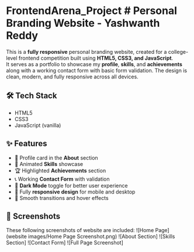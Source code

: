 # FrontendArena_Project   # Personal Branding Website - Yashwanth Reddy

This is a **fully responsive** personal branding website, created for a college-level frontend competition built using **HTML5, CSS3, and JavaScript**.  
It serves as a portfolio to showcase my **profile**, **skills**, and **achievements** along with a working contact form with basic form validation.
The design is clean, modern, and fully responsive across all devices.

## 🛠 Tech Stack

- HTML5
- CSS3
- JavaScript (vanilla)

## ✨ Features
- 👤 Profile card in the **About** section
- 🚀 Animated **Skills** showcase
- 🏆 Highlighted **Achievements** section
- 📞 Working **Contact Form** with validation
- 🌙 **Dark Mode** toggle for better user experience
- 📱 Fully **responsive design** for mobile and desktop
- 🎨 Smooth transitions and hover effects

## 📸 Screenshots
These following screenshots of website are included:
![Home Page] (website images/Home Page Screenshot.png)
![About Section]
![Skills Section]
![Contact Form]
![Full Page Screenshot]
